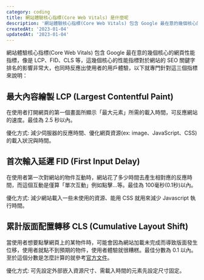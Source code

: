 ```yaml
---
category: coding
title: 網站體驗核心指標(Core Web Vitals) 是什麼呢
description: '網站體驗核心指標(Core Web Vitals) 包含 Google 最在意的幾個核心的網頁性能指標，像是'
createdAt: '2023-01-04'
updatedAt: '2023-01-04'
---
```


網站體驗核心指標(Core Web Vitals) 包含 Google 最在意的幾個核心的網頁性能指標，像是 LCP、FID、CLS 等，這幾個核心的性能指標對於網站的 SEO 關鍵字排名的影響非常大，也同時反應出使用者的用戶體驗，以下就專門針對這三個指標來說明：

<markdown-img src="articles/what-is-google-core-web-vitals-1.png" origin-link="https://web.dev/vitals/"></markdown-img>

## 最大內容繪製 LCP (Largest Contentful Paint)

在使用者打開網頁的第一個畫面所顯示「最大元素」所需的載入時間，可反應網站的速度。最佳為 2.5 秒以內。

優化方式: 減少伺服器的反應時間、優化網頁資源(ex: image、JavaScript、CSS) 的載入狀況與時間。

## 首次輸入延遲 FID (First Input Delay)

在使用者第一次對網站的物件互動時，網站花了多少時間去產生相對應的反應時間，而這個互動是僅算「單次互動」例如點擊...等。最佳為 100毫秒(0.1秒)以內。

優化方式: 減少網站載入一些未使用的資源、能用 CSS 就用來減少 Javascript 執行時間。

## 累計版面配置轉移 CLS (Cumulative Layout Shift)

當使用者想要點擊網頁上的某物件時，可能會因為網站加載未完成而導致版面發生位移，使用者就點不到預期的物件，使用者體驗就很糟糕。最佳分數為 0.1 以內。至於這個分數是怎麼計算的就參考[官方文件](https://web.dev/i18n/en/cls/)。

優化方式: 可先設定外部嵌入資源尺寸、需載入時間的元素先設定尺寸固定。
